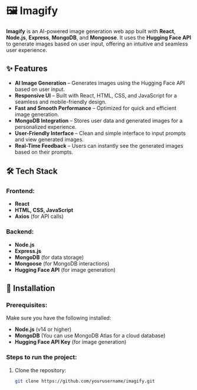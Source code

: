 # 🖼️ Imagify

**Imagify** is an AI-powered image generation web app built with **React**, **Node.js**, **Express**, **MongoDB**, and **Mongoose**. It uses the **Hugging Face API** to generate images based on user input, offering an intuitive and seamless user experience.

## ✨ Features  
- **AI Image Generation** – Generates images using the Hugging Face API based on user input.  
- **Responsive UI** – Built with React, HTML, CSS, and JavaScript for a seamless and mobile-friendly design.  
- **Fast and Smooth Performance** – Optimized for quick and efficient image generation.  
- **MongoDB Integration** – Stores user data and generated images for a personalized experience.  
- **User-Friendly Interface** – Clean and simple interface to input prompts and view generated images.  
- **Real-Time Feedback** – Users can instantly see the generated images based on their prompts.  

## 🛠 Tech Stack  

### Frontend:  
- **React**  
- **HTML, CSS, JavaScript**  
- **Axios** (for API calls)

### Backend:  
- **Node.js**  
- **Express.js**  
- **MongoDB** (for data storage)  
- **Mongoose** (for MongoDB interactions)  
- **Hugging Face API** (for image generation)  

## 🚀 Installation

### **Prerequisites:**
Make sure you have the following installed:

- **Node.js** (v14 or higher)
- **MongoDB** (You can use MongoDB Atlas for a cloud database)
- **Hugging Face API Key** (for image generation)

### **Steps to run the project:**

1. Clone the repository:
   ```bash
   git clone https://github.com/yourusername/imagify.git
